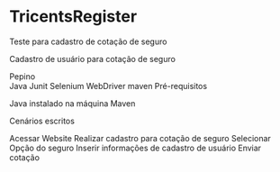 # TricentsRegister
Teste para cadastro de cotação de seguro


Cadastro de usuário para cotação de seguro

Pepino    
Java
Junit
Selenium WebDriver
maven
Pré-requisitos

Java instalado na máquina
Maven


Cenários escritos

Acessar Website
Realizar cadastro para cotação de seguro
Selecionar Opção do seguro
Inserir informações de cadastro de usuário
Enviar cotação
